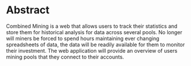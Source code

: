 # Abstract
Combined Mining is a web that allows users to track their
statistics and store them for historical analysis for data across
several pools. No longer will miners be forced to spend hours
maintaining ever changing spreadsheets of data, the data
will be readily available for them to monitor their
investment. The web application will provide an overview of
users mining pools that they connect to their accounts.
